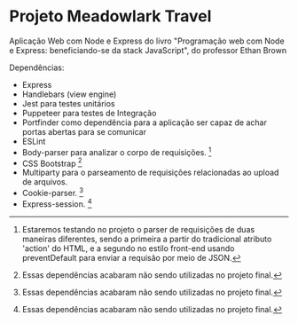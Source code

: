 # Projeto Meadowlark Travel

Aplicação Web com Node e Express do livro "Programação web com Node e Express: beneficiando-se da stack JavaScript", do professor Ethan Brown

Dependências:

- Express
- Handlebars (view engine)
- Jest para testes unitários
- Puppeteer para testes de Integração
- Portfinder como dependência para a aplicação ser capaz de achar portas abertas para se comunicar
- ESLint
- Body-parser para analizar o corpo de requisições. [^1]
- CSS Bootstrap [^2]
- Multiparty para o parseamento de requisições relacionadas ao upload de arquivos.
- Cookie-parser. [^2]
- Express-session. [^2]


[^1]: Estaremos testando no projeto o parser de requisições de duas maneiras diferentes, sendo a primeira a partir do tradicional atributo 'action' do HTML, e a segundo no estilo front-end usando preventDefault para enviar a requisão por meio de JSON.
[^2]: Essas dependências acabaram não sendo utilizadas no projeto final.
